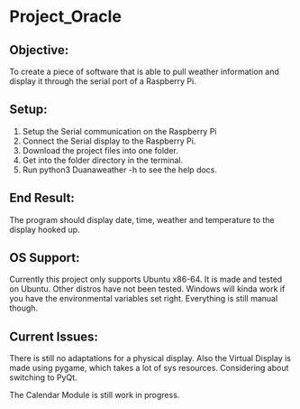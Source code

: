 # Project_Oracle
## Objective: 
To create a piece of software that is able to pull weather information and display it through the serial port of a Raspberry Pi. 

## Setup: 
  1. Setup the Serial communication on the Raspberry Pi
  2. Connect the Serial display to the Raspberry Pi. 
  3. Download the project files into one folder. 
  4. Get into the folder directory in the terminal. 
  5. Run python3 Duanaweather -h to see the help docs. 
 
 ## End Result: 
 The program should display date, time, weather and temperature to the display hooked up. 
 
 ## OS Support: 
 Currently this project only supports Ubuntu x86-64. It is made and tested on Ubuntu. Other distros have not been tested. Windows will kinda work if you have the environmental variables set right. Everything is still manual though. 

 ## Current Issues:
 There is still no adaptations for a physical display. Also the Virtual Display is made using pygame, which takes a lot of sys resources. Considering about switching to PyQt. 
 
 The Calendar Module is still work in progress. 
